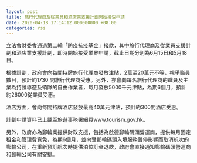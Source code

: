 ```yaml
---
layout: post
title: 旅行代理商及從業員和酒店業支援計劃開始接受申請
date: 2020-04-18 17:14:12.000000000 +08:00
categories: rss
---
```


立法會財委會通過第二輪「防疫抗疫基金」撥款，其中旅行代理商及從業員支援計劃和酒店業支援計劃，即時開始接受業界申請，截止日期分別為6月15日和5月18日。

根據計劃，政府會向每間持牌旅行代理商發放津貼，2萬至20萬元不等，視乎職員數目，預計約1730 間旅行代理商受惠。另外，亦會向每名旅行代理商的職員及主業為持證導遊及領隊的自由作業者，每月發放5000千元津貼，為期6個月，預計約26000從業員受惠。

酒店方面，會向每間持牌酒店發放最高40萬元津貼，預計約300間酒店受惠。

計劃申請資料已上載至旅遊事務署網頁www.tourism.gov.hk。

另外，政府亦為郵輪業提供財政支援，包括為啟德郵輪碼頭營運商，提供每月固定租金和管理費寬免，為期6個月，並向受郵輪碼頭入境服務暫停影響而取消航次的郵輪公司，在重新預訂航次時提供泊位訂金退款，政府會直接通知郵輪碼頭營運商和郵輪公司有關安排。
